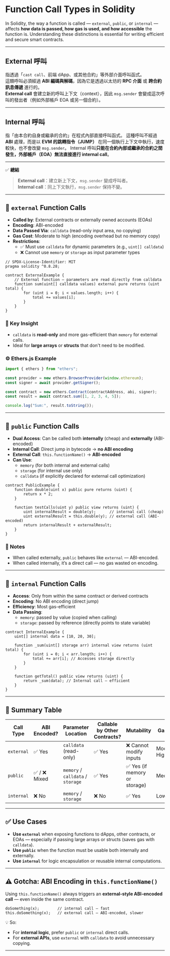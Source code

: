 # Function Call Types in Solidity

In Solidity, the way a function is called — `external`, `public`, or `internal` — affects **how data is passed, how gas is used, and how accessible** the function is. Understanding these distinctions is essential for writing efficient and secure smart contracts.

---
## External 呼叫

指透過「`cast call`、前端 dApp、或其他合約」等外部介面呼叫函式。  
這類呼叫必須經過 **ABI 編碼與解碼**，因為它是透過以太坊的 **RPC 介面** 或 **跨合約訊息傳遞** 進行的。  
**External call** 會建立新的呼叫上下文（context），因此 `msg.sender` 會變成這次呼叫的發出者（例如外部帳戶 EOA 或另一個合約）。

---

## Internal 呼叫

指「由本合約自身或繼承的合約」在程式內部直接呼叫函式。
這種呼叫不經過 **ABI** 處理，而是以 **EVM 的跳轉指令（JUMP）** 在同一個執行上下文中執行，速度較快，也不會改變 `msg.sender`。
Internal 呼叫**只能在合約內部或繼承的合約之間發生，外部帳戶（EOA）無法直接進行 internal call**。

---

✅ **總結**
> **External call**：建立新上下文，`msg.sender` 變成呼叫者。  
> **Internal call**：同上下文執行，`msg.sender` 保持不變。

---

## 🔹 `external` Function Calls

- **Called by**: External contracts or externally owned accounts (EOAs)
- **Encoding**: ABI-encoded
- **Data Passed Via**: `calldata` (read-only input area, no copying)
- **Gas Cost**: Moderate to high (encoding overhead but no memory copy)
- **Restrictions**:
  - ✅ Must use `calldata` for dynamic parameters (e.g., `uint[] calldata`)
  - ❌ Cannot use `memory` or `storage` as input parameter types

```solidity
// SPDX-License-Identifier: MIT
pragma solidity ^0.8.28;

contract ExternalExample {
    // External function — parameters are read directly from calldata
    function sum(uint[] calldata values) external pure returns (uint total) {
        for (uint i = 0; i < values.length; i++) {
            total += values[i];
        }
    }
}
```

### 🧠 Key Insight
- `calldata` is **read-only** and more gas-efficient than `memory` for external calls.
- Ideal for **large arrays** or **structs** that don't need to be modified.

### ⚙️ Ethers.js Example
```javascript
import { ethers } from "ethers";

const provider = new ethers.BrowserProvider(window.ethereum);
const signer = await provider.getSigner();

const contract = new ethers.Contract(contractAddress, abi, signer);
const result = await contract.sum([1, 2, 3, 4, 5]);

console.log("Sum:", result.toString());
```

---

## 🔹 `public` Function Calls

- **Dual Access**: Can be called both **internally** (cheap) and **externally** (ABI-encoded)
- **Internal Call**: Direct jump in bytecode → **no ABI encoding**
- **External Call**: `this.functionName()` → **ABI-encoded**
- **Can Use**:
  - `memory` (for both internal and external calls)
  - `storage` (for internal use only)
  - `calldata` (if explicitly declared for external call optimization)

```solidity
contract PublicExample {
    function double(uint x) public pure returns (uint) {
        return x * 2;
    }

    function testCalls(uint y) public view returns (uint) {
        uint internalResult = double(y);      // internal call (cheap)
        uint externalResult = this.double(y); // external call (ABI-encoded)
        return internalResult + externalResult;
    }
}
```

### 🧩 Notes
- When called externally, `public` behaves like `external` — ABI-encoded.
- When called internally, it’s a direct call — no gas wasted on encoding.

---

## 🔹 `internal` Function Calls

- **Access**: Only from within the same contract or derived contracts
- **Encoding**: No ABI encoding (direct jump)
- **Efficiency**: Most gas-efficient
- **Data Passing**:
  - `memory`: passed by value (copied when calling)
  - `storage`: passed by reference (directly points to state variable)

```solidity
contract InternalExample {
    uint[] internal data = [10, 20, 30];

    function _sum(uint[] storage arr) internal view returns (uint total) {
        for (uint i = 0; i < arr.length; i++) {
            total += arr[i]; // Accesses storage directly
        }
    }

    function getTotal() public view returns (uint) {
        return _sum(data); // Internal call — efficient
    }
}
```

---

## 🧠 Summary Table

| Call Type   | ABI Encoded? | Parameter Location | Callable by Other Contracts? | Mutability | Gas Cost |
|--------------|--------------|--------------------|------------------------------|-------------|----------|
| `external`  | ✅ Yes        | `calldata` (read-only) | ✅ Yes | ❌ Cannot modify inputs | Moderate–High |
| `public`    | ✅ / ❌ Mixed | `memory` / `calldata` / `storage` | ✅ Yes | ✅ Yes (if memory or storage) | Medium |
| `internal`  | ❌ No         | `memory` / `storage` | ❌ No | ✅ Yes | Low |

---

## ✅ Use Cases

- **Use `external`** when exposing functions to dApps, other contracts, or EOAs — especially if passing large arrays or structs (saves gas with `calldata`).
- **Use `public`** when the function must be usable both internally and externally.
- **Use `internal`** for logic encapsulation or reusable internal computations.

---

## ⚠️ Gotcha: ABI Encoding in `this.functionName()`

Using `this.functionName()` always triggers an **external-style ABI-encoded call** — even inside the same contract.

```solidity
doSomething(x);        // internal call — fast
this.doSomething(x);   // external call — ABI-encoded, slower
```

💡 So:
- For **internal logic**, prefer `public` or `internal` direct calls.
- For **external APIs**, use `external` with `calldata` to avoid unnecessary copying.

---
